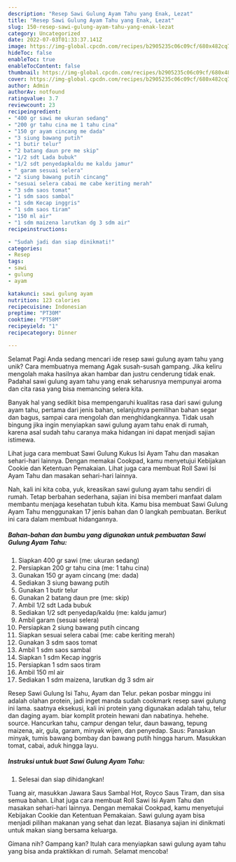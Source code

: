 ```yaml
---
description: "Resep Sawi Gulung Ayam Tahu yang Enak, Lezat"
title: "Resep Sawi Gulung Ayam Tahu yang Enak, Lezat"
slug: 150-resep-sawi-gulung-ayam-tahu-yang-enak-lezat
category: Uncategorized
date: 2022-07-03T01:33:37.141Z
image: https://img-global.cpcdn.com/recipes/b2905235c06c09cf/680x482cq70/sawi-gulung-ayam-tahu-foto-resep-utama.jpg
hideToc: false
enableToc: true
enableTocContent: false
thumbnail: https://img-global.cpcdn.com/recipes/b2905235c06c09cf/680x482cq70/sawi-gulung-ayam-tahu-foto-resep-utama.jpg
cover: https://img-global.cpcdn.com/recipes/b2905235c06c09cf/680x482cq70/sawi-gulung-ayam-tahu-foto-resep-utama.jpg
author: Admin
authorAv: notfound
ratingvalue: 3.7
reviewcount: 23
recipeingredient:
- "400 gr sawi me ukuran sedang"
- "200 gr tahu cina me 1 tahu cina"
- "150 gr ayam cincang me dada"
- "3 siung bawang putih"
- "1 butir telur"
- "2 batang daun pre me skip"
- "1/2 sdt Lada bubuk"
- "1/2 sdt penyedapkaldu me kaldu jamur"
- " garam sesuai selera"
- "2 siung bawang putih cincang"
- "sesuai selera cabai me cabe keriting merah"
- "3 sdm saos tomat"
- "1 sdm saos sambal"
- "1 sdm Kecap inggris"
- "1 sdm saos tiram"
- "150 ml air"
- "1 sdm maizena larutkan dg 3 sdm air"
recipeinstructions:

- "Sudah jadi dan siap dinikmati!"
categories:
- Resep
tags:
- sawi
- gulung
- ayam

katakunci: sawi gulung ayam 
nutrition: 123 calories
recipecuisine: Indonesian
preptime: "PT30M"
cooktime: "PT58M"
recipeyield: "1"
recipecategory: Dinner

---
```



Selamat Pagi Anda sedang mencari ide resep sawi gulung ayam tahu yang unik? Cara membuatnya memang Agak susah-susah gampang. Jika keliru mengolah maka hasilnya akan hambar dan justru cenderung tidak enak. Padahal sawi gulung ayam tahu yang enak seharusnya mempunyai aroma dan cita rasa yang bisa memancing selera kita.


Banyak hal yang sedikit bisa mempengaruhi kualitas rasa dari sawi gulung ayam tahu, pertama dari jenis bahan, selanjutnya pemilihan bahan segar dan bagus, sampai cara mengolah dan menghidangkannya. Tidak usah bingung jika ingin menyiapkan sawi gulung ayam tahu enak di rumah, karena asal sudah tahu caranya maka hidangan ini dapat menjadi sajian istimewa.

Lihat juga cara membuat Sawi Gulung Kukus Isi Ayam Tahu dan masakan sehari-hari lainnya. Dengan memakai Cookpad, kamu menyetujui Kebijakan Cookie dan Ketentuan Pemakaian. Lihat juga cara membuat Roll Sawi Isi Ayam Tahu dan masakan sehari-hari lainnya.


Nah, kali ini kita coba, yuk, kreasikan sawi gulung ayam tahu sendiri di rumah. Tetap berbahan sederhana, sajian ini bisa memberi manfaat dalam membantu menjaga kesehatan tubuh kita. Kamu bisa membuat Sawi Gulung Ayam Tahu menggunakan 17 jenis bahan dan 0 langkah pembuatan. Berikut ini cara dalam membuat hidangannya.

<!--inarticleads1-->

##### Bahan-bahan dan bumbu yang digunakan untuk pembuatan Sawi Gulung Ayam Tahu:

1. Siapkan 400 gr sawi (me: ukuran sedang)
1. Persiapkan 200 gr tahu cina (me: 1 tahu cina)
1. Gunakan 150 gr ayam cincang (me: dada)
1. Sediakan 3 siung bawang putih
1. Gunakan 1 butir telur
1. Gunakan 2 batang daun pre (me: skip)
1. Ambil 1/2 sdt Lada bubuk
1. Sediakan 1/2 sdt penyedap/kaldu (me: kaldu jamur)
1. Ambil  garam (sesuai selera)
1. Persiapkan 2 siung bawang putih cincang
1. Siapkan sesuai selera cabai (me: cabe keriting merah)
1. Gunakan 3 sdm saos tomat
1. Ambil 1 sdm saos sambal
1. Siapkan 1 sdm Kecap inggris
1. Persiapkan 1 sdm saos tiram
1. Ambil 150 ml air
1. Sediakan 1 sdm maizena, larutkan dg 3 sdm air


Resep Sawi Gulung Isi Tahu, Ayam dan Telur. pekan posbar minggu ini adalah olahan protein, jadi inget manda sudah cookmark resep sawi gulung ini lama. saatnya eksekusi, kali ini protein yang digunakan adalah tahu, telur dan daging ayam. biar komplit protein hewani dan nabatinya. hehehe. source. Hancurkan tahu, campur dengan telur, daun bawang, tepung maizena, air, gula, garam, minyak wijen, dan penyedap. Saus: Panaskan minyak, tumis bawang bombay dan bawang putih hingga harum. Masukkan tomat, cabai, aduk hingga layu. 

<!--inarticleads2-->

##### Instruksi untuk buat Sawi Gulung Ayam Tahu:


1. Selesai dan siap dihidangkan!

Tuang air, masukkan Jawara Saus Sambal Hot, Royco Saus Tiram, dan sisa semua bahan. Lihat juga cara membuat Roll Sawi Isi Ayam Tahu dan masakan sehari-hari lainnya. Dengan memakai Cookpad, kamu menyetujui Kebijakan Cookie dan Ketentuan Pemakaian. Sawi gulung ayam bisa menjadi pilihan makanan yang sehat dan lezat. Biasanya sajian ini dinikmati untuk makan siang bersama keluarga. 

Gimana nih? Gampang kan? Itulah cara menyiapkan sawi gulung ayam tahu yang bisa anda praktikkan di rumah. Selamat mencoba!
